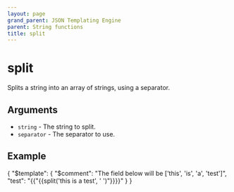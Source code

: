 ```yaml
---
layout: page
grand_parent: JSON Templating Engine
parent: String functions
title: split
---
```


# split

Splits a string into an array of strings, using a separator.
## Arguments

- `string` - The string to split.
- `separator` - The separator to use.

## Example

{
  "$template": {
    "$comment": "The field below will be ['this', 'is', 'a', 'test']",
    "test": "{{"{{split('this is a test', ' ')"}}}}"
  }
}

